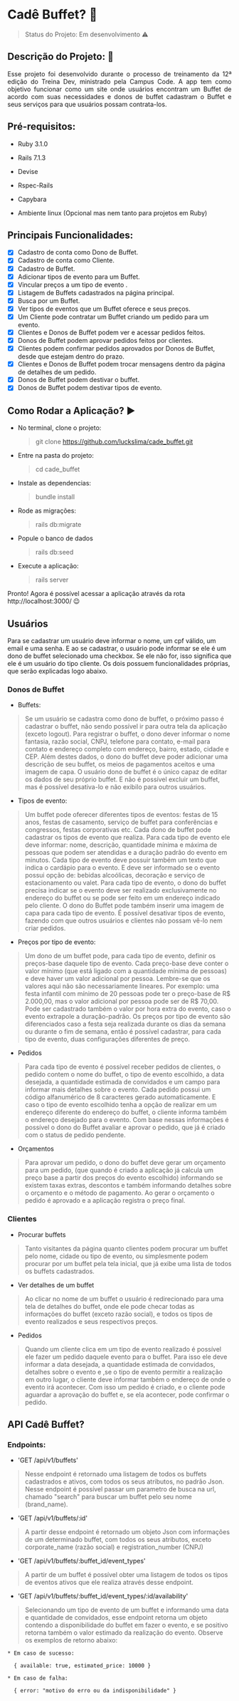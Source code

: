# Cadê Buffet? :birthday:

> Status do Projeto: Em desenvolvimento :warning:

## Descrição do Projeto: :memo:

 <p align="justify"> Esse projeto foi desenvolvido durante o processo de treinamento da 12ª edição do Treina Dev, ministrado pela Campus Code. A app tem como objetivo funcionar como um site onde usuários encontram um Buffet de acordo com suas necessidades e donos de buffet cadastram o Buffet e seus serviços para que usuários possam contrata-los. </p>

## Pré-requisitos:

* Ruby 3.1.0

* Rails 7.1.3

* Devise 

* Rspec-Rails

* Capybara

* Ambiente linux (Opcional mas nem tanto para projetos em Ruby)

## Principais Funcionalidades: 

- [X] Cadastro de conta como Dono de Buffet.
- [X] Cadastro de conta como Cliente.
- [X] Cadastro de Buffet.
- [X] Adicionar tipos de evento para um Buffet.
- [X] Vincular preços a um tipo de evento .
- [X] Listagem de Buffets cadastrados na página principal.
- [X] Busca por um Buffet.
- [X] Ver tipos de eventos que um Buffet oferece e seus preços.
- [X] Um Cliente pode contratar um Buffet criando um pedido para um evento.
- [X] Clientes e Donos de Buffet podem ver e acessar pedidos feitos.
- [X] Donos de Buffet podem aprovar pedidos feitos por clientes.
- [X] Clientes podem confirmar pedidos aprovados por Donos de Buffet, desde que estejam dentro do prazo.
- [X] Clientes e Donos de Buffet podem trocar mensagens dentro da página de detalhes de um pedido.
- [X] Donos de Buffet podem destivar o buffet.
- [X] Donos de Buffet podem destivar tipos de evento.

## Como Rodar a Aplicação? :arrow_forward:

- No terminal, clone o projeto:

  > git clone https://github.com/luckslima/cade_buffet.git

- Entre na pasta do projeto:

  > cd cade_buffet

- Instale as dependencias:

  > bundle install 

- Rode as migrações:

  > rails db:migrate 

- Popule o banco de dados

  > rails db:seed

- Execute a aplicação: 

  > rails server

Pronto! Agora é possível acessar a aplicação através da rota http://localhost:3000/ :wink:

## Usuários

Para se cadastrar um usuário deve informar o nome, um cpf válido, um email e uma senha. E ao se cadastrar, o usuário pode informar se ele é um dono de buffet selecionado uma checkbox. Se ele não for, isso significa que ele é um usuário do tipo cliente. Os dois possuem funcionalidades próprias, que serão explicadas logo abaixo.

### Donos de Buffet

- Buffets:

> Se um usuário se cadastra como dono de buffet, o próximo passo é cadastrar o buffet, não sendo possível ir para outra tela da aplicação (exceto logout). Para registrar o buffet, o dono dever informar o nome fantasia, razão social, CNPJ, telefone para contato, e-mail para contato e endereço completo com endereço, bairro, estado, cidade e CEP. Além destes dados, o dono do buffet deve poder adicionar uma descrição de seu buffet, os meios de pagamentos aceitos e uma imagem de capa. O usuário dono de buffet é o único capaz de editar os dados de seu próprio buffet. E não é possível excluir um buffet, mas é possível desativa-lo e não exibilo para outros usuários.

- Tipos de evento:

> Um buffet pode oferecer diferentes tipos de eventos: festas de 15 anos, festas de casamento, serviço de buffet para conferências e congressos, festas corporativas etc. Cada dono de buffet pode cadastrar os tipos de evento que realiza. Para cada tipo de evento ele deve informar: nome, descrição, quantidade mínima e máxima de pessoas que podem ser atendidas e a duração padrão do evento em minutos. Cada tipo de evento deve possuir também um texto que indica o cardápio para o evento. E deve ser informado se o evento possui opção de: bebidas alcoólicas, decoração e serviço de estacionamento ou valet. Para cada tipo de evento, o dono do buffet precisa indicar se o evento deve ser realizado exclusivamente no endereço do buffet ou se pode ser feito em um endereço indicado pelo cliente. O dono do Buffet pode também inserir uma imagem de capa para cada tipo de evento. É possível desativar tipos de evento, fazendo com que outros usuários e clientes não possam vê-lo nem criar pedidos. 

- Preços por tipo de evento:

> Um dono de um buffet pode, para cada tipo de evento, definir os preços-base daquele tipo de evento. Cada preço-base deve conter o valor mínimo (que está ligado com a quantidade mínima de pessoas) e deve haver um valor adicional por pessoa. Lembre-se que os valores aqui não são necessariamente lineares. Por exemplo: uma festa infantil com mínimo de 20 pessoas pode ter o preço-base de R$ 2.000,00, mas o valor adicional por pessoa pode ser de R$ 70,00. Pode ser cadastrado também o valor por hora extra do evento, caso o evento extrapole a duração-padrão. Os preços por tipo de evento são diferenciados caso a festa seja realizada durante os dias da semana ou durante o fim de semana, então é possível cadastrar, para cada tipo de evento, duas configurações diferentes de preço.

- Pedidos

> Para cada tipo de evento é possível receber pedidos de clientes, o pedido contem o nome do buffet, o tipo de evento escolhido, a data desejada, a quantidade estimada de convidados e um campo para informar mais detalhes sobre o evento. Cada pedido possui um código alfanumérico de 8 caracteres gerado automaticamente. E caso o tipo de evento escolhido tenha a opção de realizar em um endereço diferente do endereço do buffet, o cliente informa também o endereço desejado para o evento. Com base nessas informações é possível o dono do Buffet avaliar e aprovar o pedido, que já é criado com o status de pedido pendente. 

- Orçamentos

> Para aprovar um pedido, o dono do buffet deve gerar um orçamento para um pedido, (que quando é criado a aplicação já calcula um preço base a partir dos preços do evento escolhido) informando se existem taxas extras, descontos e também informando detalhes sobre o orçamento e o método de pagamento. Ao gerar o orçamento o pedido é aprovado e a aplicação registra o preço final. 

### Clientes 

- Procurar buffets

> Tanto visitantes da página quanto clientes podem procurar um buffet pelo nome, cidade ou tipo de evento, ou simplesmente podem procurar por um buffet pela tela inicial, que já exibe uma lista de todos os buffets cadastrados.

- Ver detalhes de um buffet

> Ao clicar no nome de um buffet o usuário é redirecionado para uma tela de detalhes do buffet, onde ele pode checar todas as informações do buffet (exceto razão social), e todos os tipos de evento realizados e seus respectivos preços.

- Pedidos 

> Quando um cliente clica em um tipo de evento realizado é possível ele fazer um pedido daquele evento para o buffet. Para isso ele deve informar a data desejada, a quantidade estimada de convidados, detalhes sobre o evento e ,se o tipo de evento permitir a realização em outro lugar, o cliente deve informar também o endereço de onde o evento irá acontecer. Com isso um pedido é criado, e o cliente pode aguardar a aprovação do buffet e, se ela acontecer, pode confirmar o pedido. 


## API Cadê Buffet?

### Endpoints: 

- 'GET /api/v1/buffets' 

> Nesse endpoint é retornado uma listagem de todos os buffets cadastrados e ativos, com todos os seus atributos, no padrão Json. Nesse endpoint é possível passar um parametro de busca na url, chamado "search" para buscar um buffet pelo seu nome (brand_name). 

- 'GET /api/v1/buffets/:id'

> A partir desse endpoint é retornado um objeto Json com informações de um determinado buffet, com todos os seus atributos, exceto corporate_name (razão social) e registration_number (CNPJ)

- 'GET /api/v1/buffets/:buffet_id/event_types'

> A partir de um buffet é possível obter uma listagem de todos os tipos de eventos ativos que ele realiza através desse endpoint.

- 'GET /api/v1/buffets/:buffet_id/event_types/:id/availability'

> Selecionando um tipo de evento de um buffet e informando uma data e quantidade de convidados, esse endpoint retorna um objeto contendo a disponibilidade do buffet em fazer o evento, e se positivo retorna também o valor estimado da realização do evento. Observe os exemplos de retorno abaixo:
    
    * Em caso de sucesso:

      { available: true, estimated_price: 10000 }

    * Em caso de falha:

      { error: "motivo do erro ou da indisponibilidade" } 


